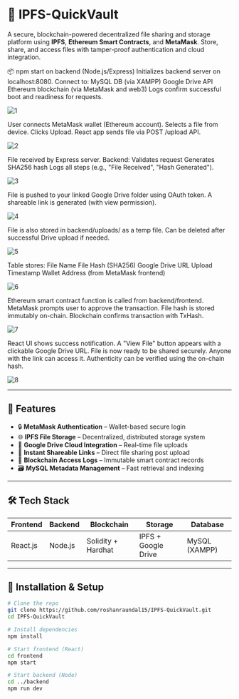 # 🔐 IPFS-QuickVault

A secure, blockchain-powered decentralized file sharing and storage platform using **IPFS**, **Ethereum Smart Contracts**, and **MetaMask**. Store, share, and access files with tamper-proof authentication and cloud integration.



📦 npm start on backend (Node.js/Express)
Initializes backend server on localhost:8080.
Connect to:
MySQL DB (via XAMPP)
Google Drive API
Ethereum blockchain (via MetaMask and web3)
Logs confirm successful boot and readiness for requests.


![1](https://github.com/user-attachments/assets/99b32b9e-57a6-4089-85b2-462f4739775c)

User connects MetaMask wallet (Ethereum account).
Selects a file from device.
Clicks Upload.
React app sends file via POST /upload API.

![2](https://github.com/user-attachments/assets/a743fa42-7c07-4194-b086-5d4b5110e03c)

File received by Express server.
Backend:
Validates request
Generates SHA256 hash
Logs all steps (e.g., "File Received", "Hash Generated").

![3](https://github.com/user-attachments/assets/f0ca9c91-9bbf-49de-8ec0-efd780b58da6)

File is pushed to your linked Google Drive folder using OAuth token.
A shareable link is generated (with view permission).

![4](https://github.com/user-attachments/assets/e16ef413-105c-494b-bac5-7dc38c4d435a)

File is also stored in backend/uploads/ as a temp file.
Can be deleted after successful Drive upload if needed.

![5](https://github.com/user-attachments/assets/e3faadd1-6f2a-4000-8733-ce1e9c073713)

Table stores:
File Name
File Hash (SHA256)
Google Drive URL
Upload Timestamp
Wallet Address (from MetaMask frontend)

![6](https://github.com/user-attachments/assets/8989670b-486b-45e3-b7e8-7c28a75ec295)

Ethereum smart contract function is called from backend/frontend.
MetaMask prompts user to approve the transaction.
File hash is stored immutably on-chain.
Blockchain confirms transaction with TxHash.

![7](https://github.com/user-attachments/assets/fc207c2d-3df0-4764-8274-419a2ac27e1f)

React UI shows success notification.
A "View File" button appears with a clickable Google Drive URL.
File is now ready to be shared securely.
Anyone with the link can access it.
Authenticity can be verified using the on-chain hash.

![8](https://github.com/user-attachments/assets/30cd8ea9-ad4f-4294-a514-f706b5120136)


---

## 🚀 Features

- 🔒 **MetaMask Authentication** – Wallet-based secure login
- 🌐 **IPFS File Storage** – Decentralized, distributed storage system
- 📂 **Google Drive Cloud Integration** – Real-time file uploads
- 🔗 **Instant Shareable Links** – Direct file sharing post upload
- 🧾 **Blockchain Access Logs** – Immutable smart contract records
- 🗃️ **MySQL Metadata Management** – Fast retrieval and indexing

---

## 🛠️ Tech Stack

| Frontend      | Backend      | Blockchain     | Storage      | Database  |
|---------------|--------------|----------------|--------------|-----------|
| React.js      | Node.js      | Solidity + Hardhat | IPFS + Google Drive | MySQL (XAMPP) |

---

## 🔧 Installation & Setup

```bash
# Clone the repo
git clone https://github.com/roshanraundal15/IPFS-QuickVault.git
cd IPFS-QuickVault

# Install dependencies
npm install

# Start frontend (React)
cd frontend
npm start

# Start backend (Node)
cd ../backend
npm run dev
